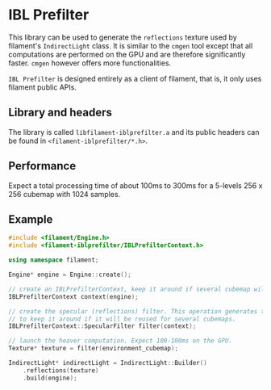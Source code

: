 # IBL Prefilter

This library can be used to generate the `reflections` texture used by filament's `IndirectLight` 
class. It is similar to the `cmgen` tool except that all computations are performed on the GPU and
are therefore significantly faster. `cmgen` however offers more functionalities.

`IBL Prefilter` is designed entirely as a client of filament, that is, it only uses filament
public APIs.

## Library and headers

The library is called `libfilament-iblprefilter.a` and its public headers can be found in 
`<filament-iblprefilter/*.h>`.

## Performance

Expect a total processing time of about 100ms to 300ms for a 5-levels 256 x 256 cubemap with 1024
samples.

## Example

```c++
#include <filament/Engine.h>
#include <filament-iblprefilter/IBLPrefilterContext.h>

using namespace filament;

Engine* engine = Engine::create();

// create an IBLPrefilterContext, keep it around if several cubemap will be processed.
IBLPrefilterContext context(engine);

// create the specular (reflections) filter. This operation generates the kernel, so it's important
// to keep it around if it will be reused for several cubemaps.
IBLPrefilterContext::SpecularFilter filter(context);

// launch the heaver computation. Expect 100-100ms on the GPU.
Texture* texture = filter(environment_cubemap);

IndirectLight* indirectLight = IndirectLight::Builder()
    .reflections(texture)
    .build(engine);
```
